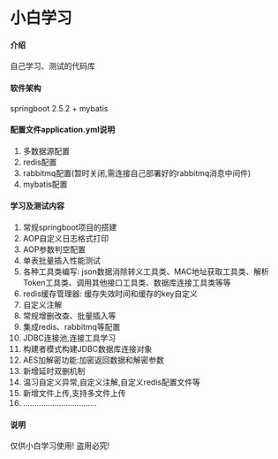 # 小白学习

#### 介绍
自己学习、测试的代码库

#### 软件架构
springboot 2.5.2 + mybatis


#### 配置文件application.yml说明

1.  多数据源配置
2.  redis配置
3.  rabbitmq配置(暂时关闭,需连接自己部署好的rabbitmq消息中间件)
4.  mybatis配置

#### 学习及测试内容

1.  常规springboot项目的搭建
2.  AOP自定义日志格式打印
3.  AOP参数判空配置
4.  单表批量插入性能测试
5.  各种工具类编写: json数据消除转义工具类、MAC地址获取工具类、解析Token工具类、调用其他接口工具类、数据库连接工具类等等
6.  redis缓存管理器: 缓存失效时间和缓存的key自定义
7.  自定义注解
8.  常规增删改查、批量插入等
9.  集成redis、rabbitmq等配置
10. JDBC连接池,连接工具学习
11. 构建者模式构建JDBC数据库连接对象
12. AES加解密功能:加密返回数据和解密参数
13. 新增延时双删机制
14. 温习自定义异常,自定义注解,自定义redis配置文件等
15. 新增文件上传,支持多文件上传
16. .................................

#### 说明
仅供小白学习使用! 盗用必究!